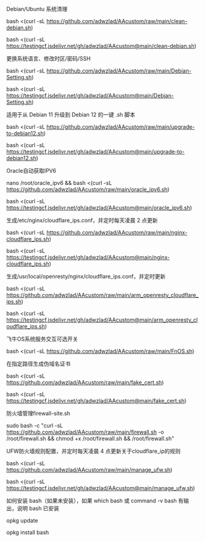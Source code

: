 Debian/Ubuntu 系统清理

bash <(curl -sL https://github.com/adwzlad/AAcustom/raw/main/clean-debian.sh)

bash <(curl -sL https://testingcf.jsdelivr.net/gh/adwzlad/AAcustom@main/clean-debian.sh)

更换系统语言、修改时区/密码/SSH

bash <(curl -sL https://github.com/adwzlad/AAcustom/raw/main/Debian-Setting.sh)

bash <(curl -sL https://testingcf.jsdelivr.net/gh/adwzlad/AAcustom@main/Debian-Setting.sh)

适用于从 Debian 11 升级到 Debian 12 的一键 .sh 脚本

bash <(curl -sL https://github.com/adwzlad/AAcustom/raw/main/upgrade-to-debian12.sh)

bash <(curl -sL https://testingcf.jsdelivr.net/gh/adwzlad/AAcustom@main/upgrade-to-debian12.sh)

Oracle自动获取IPV6

nano /root/oracle_ipv6 && bash <(curl -sL https://github.com/adwzlad/AAcustom/raw/main/oracle_ipv6.sh)

bash <(curl -sL https://testingcf.jsdelivr.net/gh/adwzlad/AAcustom@main/oracle_ipv6.sh)

生成/etc/nginx/cloudflare_ips.conf，并定时每天凌晨 2 点更新

bash <(curl -sL https://github.com/adwzlad/AAcustom/raw/main/nginx-cloudflare_ips.sh)

bash <(curl -sL https://testingcf.jsdelivr.net/gh/adwzlad/AAcustom@main/nginx-cloudflare_ips.sh)

生成/usr/local/openresty/nginx/cloudflare_ips.conf，并定时更新

bash <(curl -sL https://github.com/adwzlad/AAcustom/raw/main/arm_openresty_cloudflare_ips.sh)

bash <(curl -sL https://testingcf.jsdelivr.net/gh/adwzlad/AAcustom@main/arm_openresty_cloudflare_ips.sh)

飞牛OS系统服务交互可选开关

bash <(curl -sL https://github.com/adwzlad/AAcustom/raw/main/FnOS.sh)

在指定路径生成伪域名证书

bash <(curl -sL https://github.com/adwzlad/AAcustom/raw/main/fake_cert.sh)

bash <(curl -sL https://testingcf.jsdelivr.net/gh/adwzlad/AAcustom@main/fake_cert.sh)

防火墙管理firewall-site.sh

sudo bash -c "curl -sL https://github.com/adwzlad/AAcustom/raw/main/firewall.sh -o /root/firewall.sh && chmod +x /root/firewall.sh && /root/firewall.sh"

UFW防火墙规则配置，并定时每天凌晨 4 点更新关于cloudflare_ip的规则

bash <(curl -sL https://github.com/adwzlad/AAcustom/raw/main/manage_ufw.sh)

bash <(curl -sL https://testingcf.jsdelivr.net/gh/adwzlad/AAcustom@main/manage_ufw.sh)

如何安装 bash（如果未安装），如果 which bash 或 command -v bash 有输出，说明 bash 已安装

opkg update

opkg install bash
